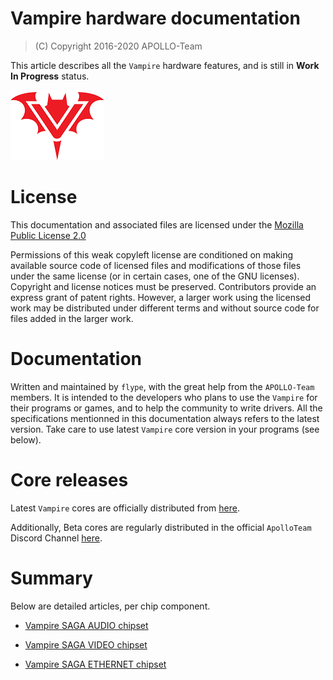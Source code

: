 # Vampire hardware documentation

> (C) Copyright 2016-2020 APOLLO-Team

This article describes all the `Vampire` hardware features, and is still in **Work In Progress** status.

![Vampire Logo](ASSETS/V_LOGO.png)

# License

This documentation and associated files are licensed under the [Mozilla Public License 2.0](../LICENSE)

Permissions of this weak copyleft license are conditioned on making available source code of licensed files and modifications of those files under the same license (or in certain cases, one of the GNU licenses). Copyright and license notices must be preserved. Contributors provide an express grant of patent rights. However, a larger work using the licensed work may be distributed under different terms and without source code for files added in the larger work.

# Documentation

Written and maintained by `flype`, with the great help from the `APOLLO-Team` members. It is intended to the developers who plans to use the `Vampire` for their programs or games, and to help the community to write drivers. All the specifications mentionned in this documentation always refers to the latest version. Take care to use latest `Vampire` core version in your programs (see below).

# Core releases

Latest `Vampire` cores are officially distributed from [here](https://www.apollo-accelerators.com/wiki/doku.php/start#core_and_software_updates). 

Additionally, Beta cores are regularly distributed in the official `ApolloTeam` Discord Channel [here](https://discord.gg/bM684VW).

# Summary

Below are detailed articles, per chip component.

* [Vampire SAGA AUDIO chipset](AUDIO)

* [Vampire SAGA VIDEO chipset](VIDEO)

* [Vampire SAGA ETHERNET chipset](ETHERNET)
